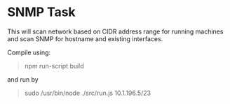 SNMP Task
=========

This will scan network based on CIDR address range for running machines and scan SNMP for hostname and existing interfaces.

Compile using:

> npm run-script build

and run by

> sudo /usr/bin/node ./src/run.js 10.1.196.5/23
